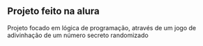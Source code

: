 ## Projeto feito na alura
Projeto focado em lógica de programação, através de um jogo de adivinhação de um número secreto randomizado
